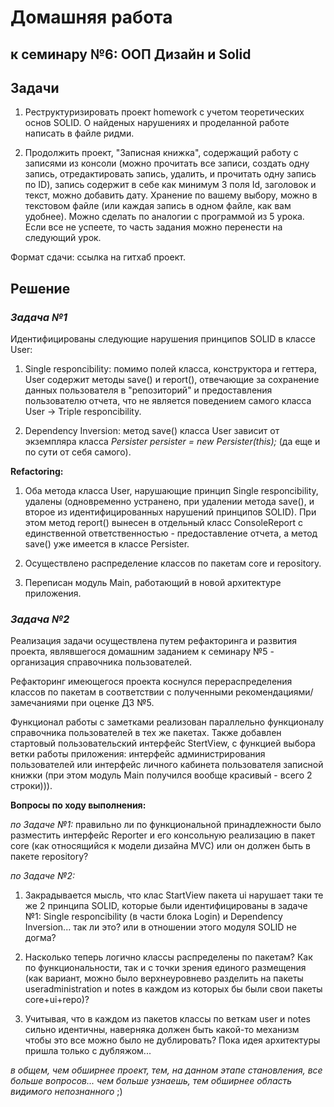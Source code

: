 # Домашняя работа

## к семинару №6: ООП Дизайн и Solid

## Задачи

1. Реструктуризировать проект homework с учетом теоретических основ SOLID. О найденых нарушениях и проделанной работе написать в файле ридми.

2. Продолжить проект, "Записная книжка", содержащий работу с записями из консоли (можно прочитать все записи, создать одну запись, отредактировать запись, удалить, и прочитать одну запись по ID), запись содержит в себе как минимум 3 поля Id, заголовок и текст, можно добавить дату. Хранение по вашему выбору, можно в текстовом файле (или каждая запись в одном файле, как вам удобнее). Можно сделать по аналогии с программой из 5 урока. Если все не успеете, то часть задания можно перенести на следующий урок.

Формат сдачи: ссылка на гитхаб проект.

## Решение

### *Задача №1*

Идентифицированы следующие нарушения принципов SOLID в классе User:

1. Single responcibility: помимо полей класса, конструктора и геттера, User содержит методы save() и report(), отвечающие за сохранение данных пользователя в "репозиторий" и предоставления пользователю отчета, что не является поведением самого класса User -> Triple responcibility.

2. Dependency Inversion: метод save() класса User зависит от экземпляра класса *Persister persister = new Persister(this);* (да еще и по сути от себя самого).

**Refactoring:**

1. Оба метода класса User, нарушающие принцип Single responcibility, удалены (одновременно устранено, при удалении метода save(), и второе из идентифицированных нарушений принципов SOLID). При этом метод report() вынесен в отдельный класс ConsoleReport с единственной ответственностью - предоставление отчета, а метод save() уже имеется в классе Persister.

2. Осуществлено распределение классов по пакетам core и repository.

3. Переписан модуль Main, работающий в новой архитектуре приложения.

### *Задача №2*

Реализация задачи осуществлена путем рефакторинга и развития проекта, являвшегося домашним заданием к семинару №5 - организация справочника пользователей.

Рефакторинг имеющегося проекта коснулся перераспределения классов по пакетам в соответствии с полученными рекомендациями/замечаниями при оценке ДЗ №5.

Функционал работы с заметками реализован параллельно функционалу справочника пользователей в тех же пакетах. Также добавлен стартовый пользовательский интерфейс StertView, с функцией выбора ветки работы приложения: интерфейс администрирования пользователей или интерфейс личного кабинета пользователя записной книжки (при этом модуль Main получился вообще красивый - всего 2 строки))).

**Вопросы по ходу выполнения:**

*по Задаче №1:* правильно ли по функциональной принадлежности было разместить интерфейс Reporter и его консольную реализацию в пакет core (как относящийся к модели дизайна MVC) или он должен быть в пакете repository?  

*по Задаче №2:*

1. Закрадывается мысль, что клас StartView пакета ui нарушает таки те же 2 принципа SOLID, которые были идентифицированы в задаче №1: Single responcibility (в части блока Login) и Dependency Inversion... так ли это? или в отношении этого модуля SOLID не догма?

2. Насколько теперь логично классы распределены по пакетам? Как по функциональности, так и с точки зрения единого размещения (как вариант, можно было верхнеуровнево разделить на пакеты useradministration и notes в каждом из которых бы были свои пакеты core+ui+repo)?

3. Учитывая, что в каждом из пакетов классы по веткам user и notes сильно идентичны, наверняка должен быть какой-то механизм чтобы это все можно было не дублировать? Пока идея архитектуры пришла только с дубляжом...

*в общем, чем обширнее проект, тем, на данном этапе становления, все больше вопросов... чем больше узнаешь, тем обширнее область видимого непознанного*
;)
